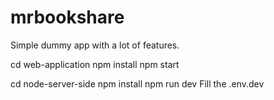 # mrbookshare

Simple dummy app with a lot of features.

<!-- web application -->

cd web-application
npm install
npm start

<!-- node server -->

cd node-server-side
npm install
npm run dev
Fill the .env.dev
